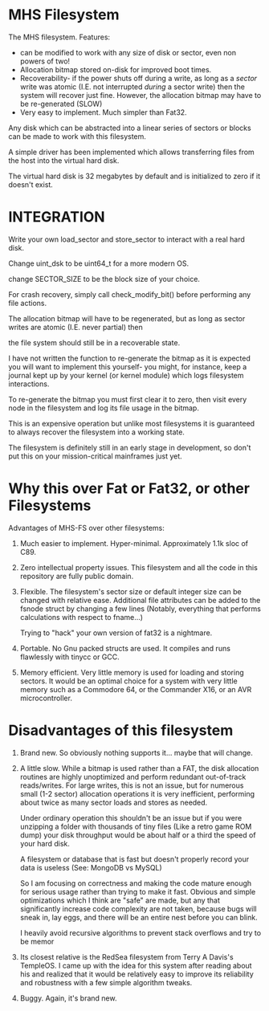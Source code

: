 # MHS Filesystem

The MHS filesystem. Features:

* can be modified to work with any size of disk or sector, even non powers of two!
* Allocation bitmap stored on-disk for improved boot times.
* Recoverability- if the power shuts off during a write, as long as a *sector* write was atomic (I.E. not interrupted *during* a sector write)
then the system will recover just fine. However, the allocation bitmap may have to be re-generated (SLOW)
* Very easy to implement. Much simpler than Fat32.

Any disk which can be abstracted into a linear series of sectors or blocks can be made to work with this filesystem.

A simple driver has been implemented which allows transferring files from the host into the virtual hard disk.

The virtual hard disk is 32 megabytes by default and is initialized to zero if it doesn't exist.


# INTEGRATION

Write your own load_sector and store_sector to interact with a real hard disk.

Change uint_dsk to be uint64_t for a more modern OS.

change SECTOR_SIZE to be the block size of your choice.

For crash recovery, simply call check_modify_bit() before performing any file actions.

The allocation bitmap will have to be regenerated, but as long as sector writes are atomic (I.E. never partial) then

the file system should still be in a recoverable state.

I have not written the function to re-generate the bitmap as it is expected you will want to implement this yourself- you might,
for instance, keep a journal kept up by your kernel (or kernel module) which logs filesystem interactions.

To re-generate the bitmap you must first clear it to zero, then
visit every node in the filesystem and log its file usage in the bitmap.

This is an expensive operation but unlike most filesystems it is guaranteed to always recover the filesystem into a working state.

The filesystem is definitely still in an early stage in development, so don't put this on your mission-critical mainframes just yet.


# Why this over Fat or Fat32, or other Filesystems

Advantages of MHS-FS over other filesystems:

1) Much easier to implement. Hyper-minimal. Approximately 1.1k sloc of C89.

2) Zero intellectual property issues. This filesystem and all the code in this repository are fully public domain.

3) Flexible. The filesystem's sector size or default integer size can be changed with relative ease. Additional file attributes can be added
to the fsnode struct by changing a few lines (Notably, everything that performs calculations with respect to fname...)

	Trying to "hack" your own version of fat32 is a nightmare.

4) Portable. No Gnu packed structs are used. It compiles and runs flawlessly with tinycc or GCC.

5) Memory efficient. Very little memory is used for loading and storing sectors. It would be an optimal choice for
a system with very little memory such as a Commodore 64, or the Commander X16, or an AVR microcontroller.


# Disadvantages of this filesystem

1) Brand new. So obviously nothing supports it... maybe that will change.

2) A little slow. While a bitmap is used rather than a FAT, the disk allocation routines are highly unoptimized and perform redundant
	out-of-track reads/writes. For large writes, this is not an issue, but for numerous small (1-2 sector) allocation operations it is
	very inefficient, performing about twice as many sector loads and stores as needed.

	Under ordinary operation this shouldn't be an issue but if you were unzipping a folder with thousands of tiny files
	(Like a retro game ROM dump) your disk throughput would be about half or a third the speed of your hard disk.

	A filesystem or database that is fast but doesn't properly record your data is useless (See: MongoDB vs MySQL)

	So I am focusing on correctness and making the code mature enough for serious usage rather than trying to make it fast.
	Obvious and simple optimizations which I think are "safe" are made, but any that significantly increase code complexity
	are not taken, because bugs will sneak in, lay eggs, and there will be an entire nest before you can blink.

	I heavily avoid recursive algorithms to prevent stack overflows and try to be memor

3) Its closest relative is the RedSea filesystem from Terry A Davis's TempleOS. I came up with the idea for this system
after reading about his and realized that it would be relatively easy to improve its reliability and robustness with a few
simple algorithm tweaks.

4) Buggy. Again, it's brand new.



